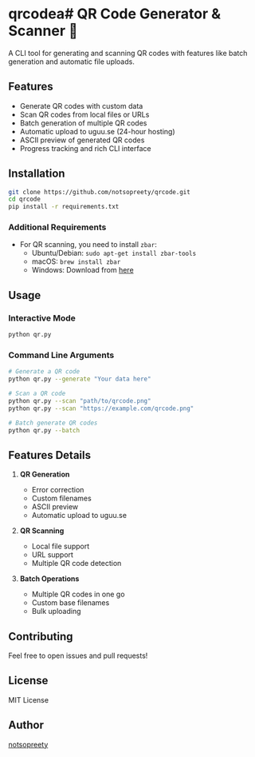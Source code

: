 # qrcodea# QR Code Generator & Scanner 🔲

A CLI tool for generating and scanning QR codes with features like batch generation and automatic file uploads.

## Features

- Generate QR codes with custom data
- Scan QR codes from local files or URLs
- Batch generation of multiple QR codes
- Automatic upload to uguu.se (24-hour hosting)
- ASCII preview of generated QR codes
- Progress tracking and rich CLI interface

## Installation

```bash
git clone https://github.com/notsopreety/qrcode.git
cd qrcode
pip install -r requirements.txt
```

### Additional Requirements
- For QR scanning, you need to install `zbar`:
  - Ubuntu/Debian: `sudo apt-get install zbar-tools`
  - macOS: `brew install zbar`
  - Windows: Download from [here](http://zbar.sourceforge.net/)

## Usage

### Interactive Mode
```bash
python qr.py
```

### Command Line Arguments
```bash
# Generate a QR code
python qr.py --generate "Your data here"

# Scan a QR code
python qr.py --scan "path/to/qrcode.png"
python qr.py --scan "https://example.com/qrcode.png"

# Batch generate QR codes
python qr.py --batch
```

## Features Details

1. **QR Generation**
   - Error correction
   - Custom filenames
   - ASCII preview
   - Automatic upload to uguu.se

2. **QR Scanning**
   - Local file support
   - URL support
   - Multiple QR code detection

3. **Batch Operations**
   - Multiple QR codes in one go
   - Custom base filenames
   - Bulk uploading

## Contributing

Feel free to open issues and pull requests!

## License

MIT License

## Author

[notsopreety](https://github.com/notsopreety)
